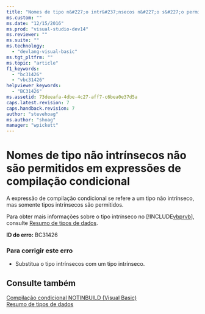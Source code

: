 ```yaml
---
title: "Nomes de tipo n&#227;o intr&#237;nsecos n&#227;o s&#227;o permitidos em express&#245;es de compila&#231;&#227;o condicional | Microsoft Docs"
ms.custom: ""
ms.date: "12/15/2016"
ms.prod: "visual-studio-dev14"
ms.reviewer: ""
ms.suite: ""
ms.technology: 
  - "devlang-visual-basic"
ms.tgt_pltfrm: ""
ms.topic: "article"
f1_keywords: 
  - "bc31426"
  - "vbc31426"
helpviewer_keywords: 
  - "BC31426"
ms.assetid: 73deeafa-4dbe-4c27-aff7-c6bea0e37d5a
caps.latest.revision: 7
caps.handback.revision: 7
author: "stevehoag"
ms.author: "shoag"
manager: "wpickett"
---
```

# Nomes de tipo n&#227;o intr&#237;nsecos n&#227;o s&#227;o permitidos em express&#245;es de compila&#231;&#227;o condicional
A expressão de compilação condicional se refere a um tipo não intrínseco, mas somente tipos intrínsecos são permitidos.  
  
 Para obter mais informações sobre o tipo intrínseco no [!INCLUDE[vbprvb](../../csharp/programming-guide/concepts/linq/includes/vbprvb_md.md)], consulte [Resumo de tipos de dados](../../visual-basic/language-reference/keywords/data-types-summary.md).  
  
 **ID do erro:** BC31426  
  
### Para corrigir este erro  
  
-   Substitua o tipo intrínsecos com um tipo intrínseco.  
  
## Consulte também  
 [Compilação condicional NOTINBUILD \(Visual Basic\)](http://msdn.microsoft.com/pt-br/ad1e35e0-935e-4a35-a2ae-738bcf2a9240)   
 [Resumo de tipos de dados](../../visual-basic/language-reference/keywords/data-types-summary.md)